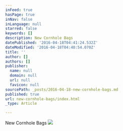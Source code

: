 ```yaml
---
inFeed: true
hasPage: true
inNav: false
inLanguage: null
starred: false
keywords: []
description: New Cornhole Bags
datePublished: '2016-04-18T04:41:24.532Z'
dateModified: '2016-04-18T04:40:54.070Z'
title: ''
author: []
authors: []
publisher:
  name: null
  domain: null
  url: null
  favicon: null
sourcePath: _posts/2016-04-18-new-cornhole-bags.md
published: true
url: new-cornhole-bags/index.html
_type: Article

---
```

New Cornhole Bags
![](https://the-grid-user-content.s3-us-west-2.amazonaws.com/e6c76d60-2967-42d5-aad0-9f38b4fa9ad8.jpg)